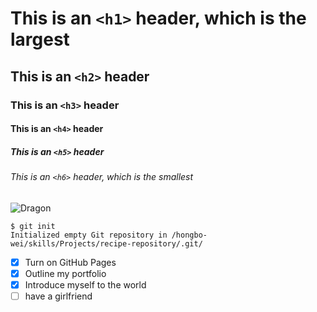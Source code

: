 # This is an `<h1>` header, which is the largest
## This is an `<h2>` header
### This is an `<h3>` header
#### This is an `<h4>` header
##### This is an `<h5>` header
###### This is an `<h6>` header, which is the smallest

![Dragon](https://thumbs.dreamstime.com/z/colorful-oriental-dragon-includes-clipping-path-188733.jpg?w=576)

```
$ git init
Initialized empty Git repository in /hongbo-wei/skills/Projects/recipe-repository/.git/
```

- [x] Turn on GitHub Pages
- [x] Outline my portfolio
- [x] Introduce myself to the world
- [ ] have a girlfriend
